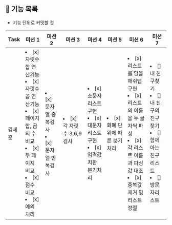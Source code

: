 
## 🚀 기능 목록

- 기능 단위로 커밋할 것

| Task | 미션 1                                                                                                                                             | 미션 2                                          | 미션 3                         | 미션 4                                                                        | 미션 5 | 미션 6                                                                                                                    | 미션 7                                                                                       |
|----|--------------------------------------------------------------------------------------------------------------------------------------------------|-----------------------------------------------|------------------------------|-----------------------------------------------------------------------------|------|-------------------------------------------------------------------------------------------------------------------------|--------------------------------------------------------------------------------------------|
| 김세훈| <li> [x] 자릿수 합 연산기능 </li> <li> [x] 자릿수 곱 연산기능 </li> <li> [x] 페이지 합, 곱의 수 비교</li> <li> [x] 두 페이지 비교 </li> <li> [x] 점수 비교</li> <li> [x] 예외 처리</li> | <li> [x] 문자열 중복검사</li> <li> [x] 문자열 반복검사</li> | <li> [x] 각 자릿 수 3,6,9 검사</li>　 | <li> [x] 소문자 리스트 구현</li> <li> [x] 대문자 리스트 구현</li> <li> [x] 입력값 치환 분기처리</li> | <li> [x] 화폐 단위에 따른 분기처리</li>| <li> [x] 리스트를 담을 해쉬맵 구현</li><li> [x] 리스트의 이름을 두 글자씩 파싱</li> <li> [x] 각 리스트 이름과 파싱값 대조</li><li> [x] 중복값 제거 및 리스트 정렬</li> | <li> [] 내 친구찾기</li> <li> [] 내 친구의 친구찾기</li> <li> [] 함께 아는 친구 리스트</li><li> [] 방문자리스트</li> ||